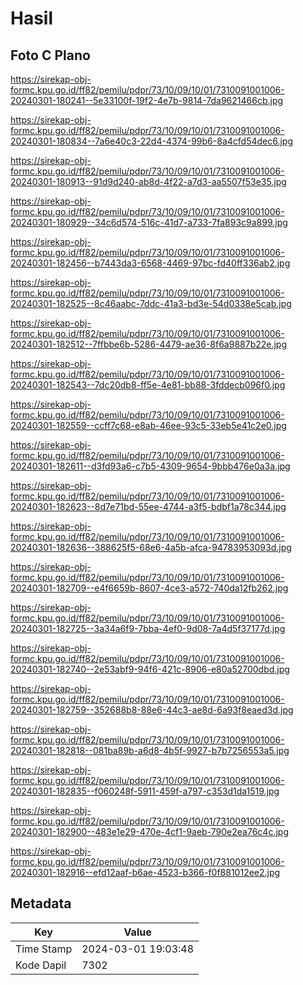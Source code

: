 # Hasil

## Foto C Plano

https://sirekap-obj-formc.kpu.go.id/ff82/pemilu/pdpr/73/10/09/10/01/7310091001006-20240301-180241--5e33100f-19f2-4e7b-9814-7da9621466cb.jpg

https://sirekap-obj-formc.kpu.go.id/ff82/pemilu/pdpr/73/10/09/10/01/7310091001006-20240301-180834--7a6e40c3-22d4-4374-99b6-8a4cfd54dec6.jpg

https://sirekap-obj-formc.kpu.go.id/ff82/pemilu/pdpr/73/10/09/10/01/7310091001006-20240301-180913--91d9d240-ab8d-4f22-a7d3-aa5507f53e35.jpg

https://sirekap-obj-formc.kpu.go.id/ff82/pemilu/pdpr/73/10/09/10/01/7310091001006-20240301-180929--34c6d574-516c-41d7-a733-7fa893c9a899.jpg

https://sirekap-obj-formc.kpu.go.id/ff82/pemilu/pdpr/73/10/09/10/01/7310091001006-20240301-182456--b7443da3-6568-4469-97bc-fd40ff336ab2.jpg

https://sirekap-obj-formc.kpu.go.id/ff82/pemilu/pdpr/73/10/09/10/01/7310091001006-20240301-182525--8c46aabc-7ddc-41a3-bd3e-54d0338e5cab.jpg

https://sirekap-obj-formc.kpu.go.id/ff82/pemilu/pdpr/73/10/09/10/01/7310091001006-20240301-182512--7ffbbe6b-5286-4479-ae36-8f6a9887b22e.jpg

https://sirekap-obj-formc.kpu.go.id/ff82/pemilu/pdpr/73/10/09/10/01/7310091001006-20240301-182543--7dc20db8-ff5e-4e81-bb88-3fddecb096f0.jpg

https://sirekap-obj-formc.kpu.go.id/ff82/pemilu/pdpr/73/10/09/10/01/7310091001006-20240301-182559--ccff7c68-e8ab-46ee-93c5-33eb5e41c2e0.jpg

https://sirekap-obj-formc.kpu.go.id/ff82/pemilu/pdpr/73/10/09/10/01/7310091001006-20240301-182611--d3fd93a6-c7b5-4309-9654-9bbb476e0a3a.jpg

https://sirekap-obj-formc.kpu.go.id/ff82/pemilu/pdpr/73/10/09/10/01/7310091001006-20240301-182623--8d7e71bd-55ee-4744-a3f5-bdbf1a78c344.jpg

https://sirekap-obj-formc.kpu.go.id/ff82/pemilu/pdpr/73/10/09/10/01/7310091001006-20240301-182636--388625f5-68e6-4a5b-afca-94783953093d.jpg

https://sirekap-obj-formc.kpu.go.id/ff82/pemilu/pdpr/73/10/09/10/01/7310091001006-20240301-182709--e4f6659b-8607-4ce3-a572-740da12fb262.jpg

https://sirekap-obj-formc.kpu.go.id/ff82/pemilu/pdpr/73/10/09/10/01/7310091001006-20240301-182725--3a34a6f9-7bba-4ef0-9d08-7a4d5f37177d.jpg

https://sirekap-obj-formc.kpu.go.id/ff82/pemilu/pdpr/73/10/09/10/01/7310091001006-20240301-182740--2e53abf9-94f6-421c-8906-e80a52700dbd.jpg

https://sirekap-obj-formc.kpu.go.id/ff82/pemilu/pdpr/73/10/09/10/01/7310091001006-20240301-182759--352688b8-88e6-44c3-ae8d-6a93f8eaed3d.jpg

https://sirekap-obj-formc.kpu.go.id/ff82/pemilu/pdpr/73/10/09/10/01/7310091001006-20240301-182818--081ba89b-a6d8-4b5f-9927-b7b7256553a5.jpg

https://sirekap-obj-formc.kpu.go.id/ff82/pemilu/pdpr/73/10/09/10/01/7310091001006-20240301-182835--f060248f-5911-459f-a797-c353d1da1519.jpg

https://sirekap-obj-formc.kpu.go.id/ff82/pemilu/pdpr/73/10/09/10/01/7310091001006-20240301-182900--483e1e29-470e-4cf1-9aeb-790e2ea76c4c.jpg

https://sirekap-obj-formc.kpu.go.id/ff82/pemilu/pdpr/73/10/09/10/01/7310091001006-20240301-182916--efd12aaf-b6ae-4523-b366-f0f881012ee2.jpg


## Metadata

| Key        | Value               |
| ---------- | ------------------- |
| Time Stamp | 2024-03-01 19:03:48 |
| Kode Dapil | 7302                |



